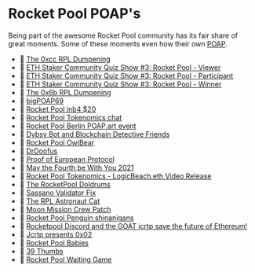 # Rocket Pool POAP's

Being part of the awesome Rocket Pool community has its fair share of great moments. Some of these moments even how their own [POAP](https://www.poap.xyz/). 

* :1st_place_medal: [The 0xcc RPL Dumpening](https://poap.gallery/event/1161)
* :1st_place_medal: [ETH Staker Community Quiz Show #3: Rocket Pool - Viewer](https://poap.gallery/event/1214)
* :1st_place_medal: [ETH Staker Community Quiz Show #3: Rocket Pool - Participant](https://poap.gallery/event/1215)
* :1st_place_medal: [ETH Staker Community Quiz Show #3: Rocket Pool - Winner](https://poap.gallery/event/1216)
* :1st_place_medal: [The 0x6b RPL Dumpening](https://poap.gallery/event/1616)
* :1st_place_medal: [bigPOAP69](https://poap.gallery/event/1595)
* :1st_place_medal: [Rocket Pool inb4 $20](https://poap.gallery/event/1654)
* :1st_place_medal: [Rocket Pool Tokenomics chat](https://poap.gallery/event/1656)
* :1st_place_medal: [Rocket Pool Berlin POAP.art event](https://poap.gallery/event/1685)
* :1st_place_medal: [Dybsy Bot and Blockchain Detective Friends](https://poap.gallery/event/1769)
* :1st_place_medal: [Rocket Pool OwlBear](https://poap.gallery/event/1818)
* :1st_place_medal: [DrDoofus](https://poap.gallery/event/1926)
* :1st_place_medal: [Proof of European Protocol](https://poap.gallery/event/2092)
* :1st_place_medal: [May the Fourth be With You 2021](https://poap.gallery/event/2013)
* :1st_place_medal: [Rocket Pool Tokenomics - LogicBeach.eth Video Release](https://poap.gallery/event/2162)
* :1st_place_medal: [The RocketPool Doldrums](https://poap.gallery/event/2173)
* :1st_place_medal: [Sassano Validator Fix](https://poap.gallery/event/2273)
* :1st_place_medal: [The RPL Astronaut Cat](https://poap.gallery/event/2298)
* :1st_place_medal: [Moon Mission Crew Patch](https://poap.gallery/event/2334)
* :1st_place_medal: [Rocket Pool Penguin shinanigans](https://poap.gallery/event/2448)
* :1st_place_medal: [Rocketpool Discord and the GOAT jcrtp save the future of Ethereum!](https://poap.gallery/event/2502)
* :1st_place_medal: [Jcrtp presents 0x02](https://poap.gallery/event/2658)
* :1st_place_medal: [Rocket Pool Babies](https://poap.gallery/event/2196)
* :1st_place_medal: [39 Thumbs](https://poap.gallery/event/2725)
* :1st_place_medal: [Rocket Pool Waiting Game](https://poap.gallery/event/2892)

